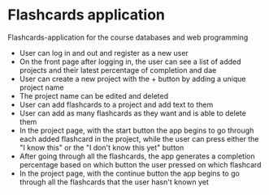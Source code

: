 # Flashcards application
Flashcards-application for the course databases and web programming

- User can log in and out and register as a new user
- On the front page after logging in, the user can see a list of added projects and their latest percentage of completion and dae
- User can create a new project with the + button by adding a unique project name
- The project name can be edited and deleted
- User can add flashcards to a project and add text to them
- User can add as many flashcards as they want and is able to delete them
- In the project page, with the start button the app begins to go through each added flashcard in the project, while the user can press either the "I know this" or the "I don't know this yet" button
- After going through all the flashcards, the app generates a completion percentage based on which button the user pressed on which flashcard
- In the project page, with the continue button the app begins to go through all the flashcards that the user hasn't known yet
